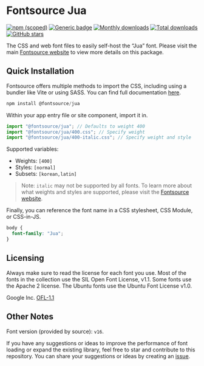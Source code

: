 # Fontsource Jua

[![npm (scoped)](https://img.shields.io/npm/v/@fontsource/jua?color=brightgreen)](https://www.npmjs.com/package/@fontsource/jua) [![Generic badge](https://img.shields.io/badge/fontsource-passing-brightgreen)](https://github.com/fontsource/fontsource) [![Monthly downloads](https://badgen.net/npm/dm/@fontsource/jua)](https://github.com/fontsource/fontsource) [![Total downloads](https://badgen.net/npm/dt/@fontsource/jua)](https://github.com/fontsource/fontsource) [![GitHub stars](https://img.shields.io/github/stars/fontsource/fontsource.svg?style=social&label=Star)](https://github.com/fontsource/fontsource/stargazers)

The CSS and web font files to easily self-host the “Jua” font. Please visit the main [Fontsource website](https://fontsource.org/fonts/jua) to view more details on this package.

## Quick Installation

Fontsource offers multiple methods to import the CSS, including using a bundler like Vite or using SASS. You can find full documentation [here](https://fontsource.org/docs/getting-started/introduction).

```javascript
npm install @fontsource/jua
```

Within your app entry file or site component, import it in.

```javascript
import "@fontsource/jua"; // Defaults to weight 400
import "@fontsource/jua/400.css"; // Specify weight
import "@fontsource/jua/400-italic.css"; // Specify weight and style
```

Supported variables:
- Weights: `[400]`
- Styles: `[normal]`
- Subsets: `[korean,latin]`

> Note: `italic` may not be supported by all fonts. To learn more about what weights and styles are supported, please visit the [Fontsource website](https://fontsource.org/fonts/jua).

Finally, you can reference the font name in a CSS stylesheet, CSS Module, or CSS-in-JS.

```css
body {
  font-family: "Jua";
}
```

## Licensing
Always make sure to read the license for each font you use. Most of the fonts in the collection use the SIL Open Font License, v1.1. Some fonts use the Apache 2 license. The Ubuntu fonts use the Ubuntu Font License v1.0.

Google Inc.
[OFL-1.1](http://scripts.sil.org/OFL)

## Other Notes
Font version (provided by source): `v16`.

If you have any suggestions or ideas to improve the performance of font loading or expand the existing library, feel free to star and contribute to this repository. You can share your suggestions or ideas by creating an [issue](https://github.com/fontsource/fontsource/issues).